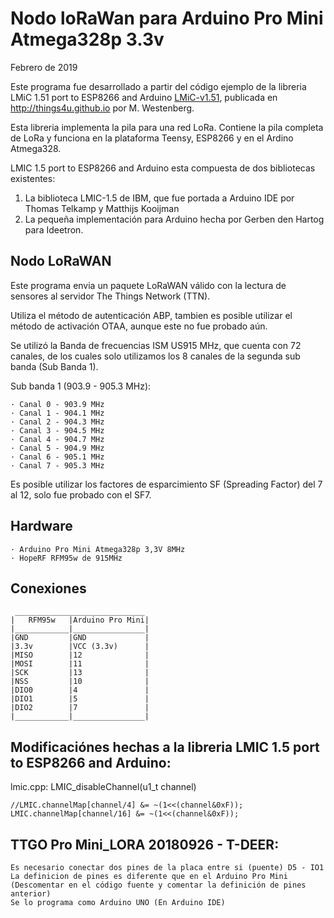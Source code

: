 Nodo loRaWan para Arduino Pro Mini Atmega328p 3.3v
==================================================
Febrero de 2019 

Este programa fue desarrollado a partir del código ejemplo de la libreria LMiC 1.51 port to ESP8266 and Arduino [LMiC-v1.51](libraries/lmic-v1.51/README.md), 
publicada en http://things4u.github.io por M. Westenberg.

Esta libreria implementa la pila para una red LoRa.
Contiene la pila completa de LoRa y funciona en la plataforma Teensy, ESP8266 y en el Ardino Atmega328.

LMIC 1.5 port to ESP8266 and Arduino esta compuesta de dos bibliotecas existentes:

1. La biblioteca LMIC-1.5 de IBM, que fue portada a Arduino IDE por Thomas Telkamp y Matthijs Kooijman
2. La pequeña implementación para Arduino hecha por Gerben den Hartog para Ideetron.


Nodo LoRaWAN
------------
Este programa envia un paquete LoRaWAN válido con la lectura de sensores al servidor The Things Network (TTN).

Utiliza el método de autenticación ABP, tambien es posible utilizar el método de activación OTAA, 
aunque este no fue probado aún.

Se utilizó la Banda de frecuencias ISM US915 MHz, que cuenta con 72 canales, 
de los cuales solo utilizamos los 8 canales de la segunda sub banda (Sub Banda 1).

Sub banda 1 (903.9 - 905.3 MHz): 

	· Canal 0 - 903.9 MHz
	· Canal 1 - 904.1 MHz
	· Canal 2 - 904.3 MHz
	· Canal 3 - 904.5 MHz
	· Canal 4 - 904.7 MHz
	· Canal 5 - 904.9 MHz
	· Canal 6 - 905.1 MHz
	· Canal 7 - 905.3 MHz
Es posible utilizar los factores de esparcimiento SF (Spreading Factor) del 7 al 12, solo fue probado 
con el SF7.

Hardware
--------
	· Arduino Pro Mini Atmega328p 3,3V 8MHz
	· HopeRF RFM95w de 915MHz  

Conexiones
----------
	 _____________________________
	|   RFM95w   |Arduino Pro Mini|
	|____________|________________|
	|GND         |GND             |
	|3.3v        |VCC (3.3v)      |
	|MISO        |12              |
	|MOSI        |11              |
	|SCK         |13              |
	|NSS         |10              |
	|DIO0        |4               |
	|DIO1        |5               |
	|DIO2        |7               |
	|____________|________________|


Modificaciónes hechas a la libreria LMIC 1.5 port to ESP8266 and Arduino:
-------------------------------------------------------------------------
lmic.cpp: LMIC_disableChannel(u1_t channel) 

	//LMIC.channelMap[channel/4] &= ~(1<<(channel&0xF)); 
    LMIC.channelMap[channel/16] &= ~(1<<(channel&0xF));


TTGO Pro Mini_LORA 20180926 - T-DEER:
-------------------------------------

	Es necesario conectar dos pines de la placa entre si (puente) D5 - IO1
	La definicion de pines es diferente que en el Arduino Pro Mini (Descomentar en el código fuente y comentar la definición de pines anterior)
	Se lo programa como Arduino UNO (En Arduino IDE)